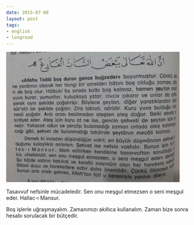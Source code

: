 ```yaml
---
date: 2015-07-08
layout: post
tags:
- english
- longread
---
```


![](/images/tumblr_nr58agegcu1u3gx2to1_500.jpg)

Tasavvuf nefsinle mücadeledir. Sen onu meşgul etmezsen o seni meşgul eder. Hallac-ı Mansur.

Boş işlerle uğraşmayalım. Zamanımızı akıllıca kullanalım. Zaman bize sonra hesabı sorulacak bir bütçedir.
